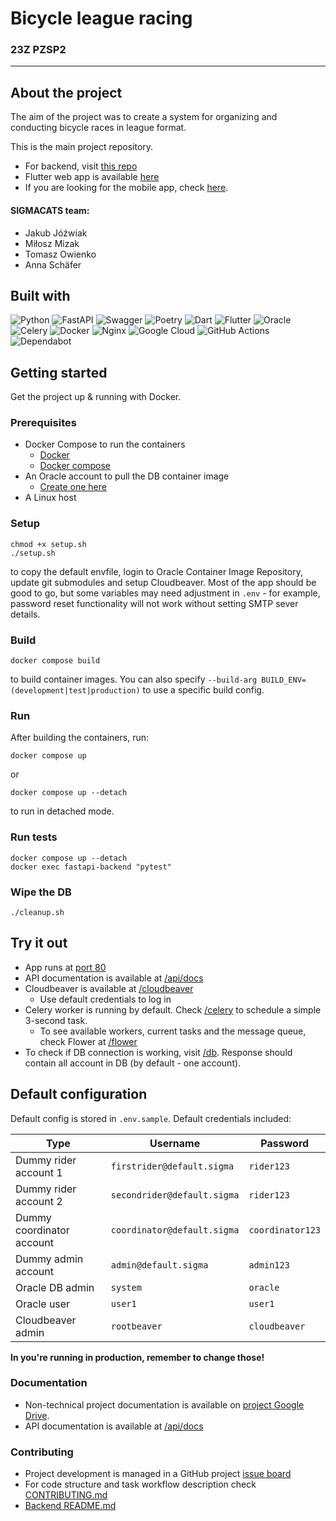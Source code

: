 # Bicycle league  racing 
### 23Z PZSP2

---

## About the project 
The aim of the project was to create a system for organizing and conducting bicycle races in league format. 


This is the main project repository. 
- For backend, visit [this repo](https://github.com/SNURTEL/sigmacats-backend)
- Flutter web app is available [here](https://github.com/SNURTEL/sigmacats-web)
- If you are looking for the mobile app, check [here](https://github.com/SNURTEL/sigmacats-mobile).

#### SIGMACATS team:
- Jakub Jóźwiak
- Miłosz Mizak
- Tomasz Owienko
- Anna Schäfer

## Built with
![Python](https://img.shields.io/badge/python-3670A0?style=for-the-badge&logo=python&logoColor=ffdd54) ![FastAPI](https://img.shields.io/badge/FastAPI-005571?style=for-the-badge&logo=fastapi) ![Swagger](https://img.shields.io/badge/-Swagger-%23Clojure?style=for-the-badge&logo=swagger&logoColor=white) ![Poetry](https://img.shields.io/badge/Poetry-%233B82F6.svg?style=for-the-badge&logo=poetry&logoColor=0B3D8D) ![Dart](https://img.shields.io/badge/dart-%230175C2.svg?style=for-the-badge&logo=dart&logoColor=white) ![Flutter](https://img.shields.io/badge/Flutter-%2302569B.svg?style=for-the-badge&logo=Flutter&logoColor=white) ![Oracle](https://img.shields.io/badge/Oracle-F80000?style=for-the-badge&logo=oracle&logoColor=white) ![Celery](https://img.shields.io/badge/celery-%23a9cc54.svg?style=for-the-badge&logo=celery&logoColor=ddf4a4) ![Docker](https://img.shields.io/badge/docker-%230db7ed.svg?style=for-the-badge&logo=docker&logoColor=white) ![Nginx](https://img.shields.io/badge/nginx-%23009639.svg?style=for-the-badge&logo=nginx&logoColor=white) ![Google Cloud](https://img.shields.io/badge/GoogleCloud-%234285F4.svg?style=for-the-badge&logo=google-cloud&logoColor=white) ![GitHub Actions](https://img.shields.io/badge/github%20actions-%232671E5.svg?style=for-the-badge&logo=githubactions&logoColor=white) ![Dependabot](https://img.shields.io/badge/dependabot-025E8C?style=for-the-badge&logo=dependabot&logoColor=white) 

## Getting started

Get the project up & running with Docker.

### Prerequisites
- Docker Compose to run the containers
  - [Docker](https://docs.docker.com/engine/install/)
  - [Docker compose](https://docs.docker.com/compose/install/)
- An Oracle account to pull the DB container image
  - [Create one here](https://profile.oracle.com/myprofile/account/create-account.jspx)
- A Linux host

### Setup 
```shell
chmod +x setup.sh
./setup.sh
```
to copy the default envfile, login to Oracle Container Image Repository, update git submodules and setup Cloudbeaver. Most of the app should be good to go, but some variables may need adjustment in `.env` - for example, password reset functionality will not work without setting SMTP sever details.

### Build
```shell
docker compose build
```
to build container images. You can also specify `--build-arg BUILD_ENV=(development|test|production)` to use a specific build config.

### Run
After building the containers, run:
```shell
docker compose up
```
or 
```shell
docker compose up --detach
```
to run in detached mode.

### Run tests
```shell
docker compose up --detach
docker exec fastapi-backend "pytest"
```

### Wipe the DB
```shell
./cleanup.sh
```

## Try it out

- App runs at [port 80](http://localhost)
- API documentation is available at [/api/docs](http://localhost/api/docs)
- Cloudbeaver is available at [/cloudbeaver](http://localhost/cloudbeaver)
  - Use default credentials to log in
- Celery worker is running by default. Check [/celery](http://localhost/celery) to schedule a simple 3-second task.
  - To see available workers, current tasks and the message queue, check Flower at [/flower](http://localhost/flower)
- To check if DB connection is working, visit [/db](http://localhost/db). Response should contain all account in DB 
  (by default - one account).

## Default configuration
Default config is stored in `.env.sample`. Default credentials included:

| Type                                     | Username                    | Password         |
|------------------------------------------|-----------------------------|------------------|
| Dummy rider account 1                    | `firstrider@default.sigma`  | `rider123`       |
| Dummy rider account 2                    | `secondrider@default.sigma` | `rider123`       |
| Dummy coordinator account                | `coordinator@default.sigma` | `coordinator123` |
| Dummy admin account                      | `admin@default.sigma`       | `admin123`       |
| Oracle DB admin                          | `system`                    | `oracle`         |
| Oracle user                              | `user1`                     | `user1`          |
| Cloudbeaver admin                        | `rootbeaver`                | `cloudbeaver`    |

**In you're running in production, remember to change those!**

### Documentation
- Non-technical project documentation is available on [project Google Drive](https://drive.google.com/drive/folders/1Zp6dHEMV8WkCuym4bZPDuKnoiORsDU2a).
- API documentation is available at [/api/docs](http://localhost/api/docs) 

### Contributing
- Project development is managed in a GitHub project [issue board](https://github.com/users/SNURTEL/projects/1/views/1)
- For code structure and task workflow description check [CONTRIBUTING.md](CONTRIBUTING.md)
- [Backend README.md](backend/README.md)
